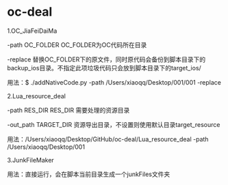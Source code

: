 # oc-deal

1.OC_JiaFeiDaiMa

  -path OC_FOLDER  OC_FOLDER为OC代码所在目录

  -replace  替换OC_FOLDER下的原文件，同时原代码会备份到脚本目录下的backup_ios目录。不指定此项垃圾代码只会放到脚本目录下的target_ios/

  用法：$ ./addNativeCode.py -path /Users/xiaoqq/Desktop/001/001  -replace

2.Lua_resource_deal

  -path RES_DIR  RES_DIR 需要处理的资源目录

  -out_path TARGET_DIR  资源导出目录，不设置则使用默认目录target_resource

  用法：/Users/xiaoqq/Desktop/GitHub/oc-deal/Lua_resource_deal -path /Users/xiaoqq/Desktop/001

3.JunkFileMaker

  用法：直接运行，会在脚本当前目录生成一个junkFiles文件夹

